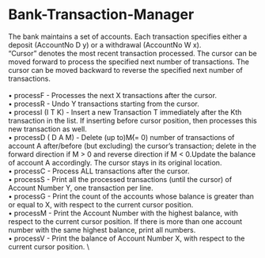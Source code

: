 # Bank-Transaction-Manager
The bank maintains a set of accounts. Each transaction specifies either a deposit (AccountNo D y) or a withdrawal (AccountNo W x). \
“Cursor” denotes the most recent transaction processed. The cursor can be moved forward to process the specified next number of transactions. The cursor can be moved backward to reverse the specified next number of transactions. \
\
• processF - Processes the next X transactions after the cursor. \
• processR - Undo Y transactions starting from the cursor. \
• processI (I T K) - Insert a new Transaction T immediately after the Kth transaction in the list. If inserting before cursor position, then processes this new transaction as well. \
• processD ( D A M) - Delete (up to)M(̸= 0) number of transactions of account A after/before (but excluding) the cursor’s transaction; delete in the forward direction if M > 0 and reverse direction if M < 0.Update the balance of account A accordingly. The cursor stays in its original location. \
• processC - Process ALL transactions after the cursor. \
• processS - Print all the processed transactions (until the cursor) of Account Number Y, one transaction per line.  \
• processG - Print the count of the accounts whose balance is greater than or equal to X, with respect to the current cursor position. \
• processM - Print the Account Number with the highest balance, with respect to the current cursor position. If there is more than one account number with the same highest balance, print all numbers. \
• processV - Print the balance of Account Number X, with respect to the current cursor position. \
